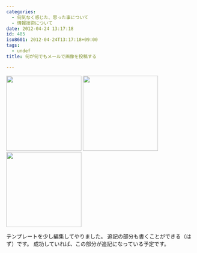 ```yaml
---
categories:
  - 何気なく感じた、思った事について
  - 情報技術について
date: 2012-04-24 13:17:18
id: 485
iso8601: 2012-04-24T13:17:18+09:00
tags:
  - undef
title: 何が何でもメールで画像を投稿する

---
```


<p>
<a href="http://www.nqou.net/images/=UTF-8B5aSJ44KP44Gj44Gf6Imy44Gu5qGc44Gm44KZ44GZ44GL44KZ5YWJ44GL44KZ4oCmLmpwZw===_1335241063049" rel="prettyPhoto[entry]" title="=?UTF-8?B?5aSJ44KP44Gj44Gf6Imy44Gu5qGc44Gm44KZ44GZ44GL44KZ5YWJ44GL44KZ4oCmLmpwZw==?="><img src="http://www.nqou.net/images/=UTF-8B5aSJ44KP44Gj44Gf6Imy44Gu5qGc44Gm44KZ44GZ44GL44KZ5YWJ44GL44KZ4oCmLmpwZw===_1335241063049" width="200" /></a>
<a href="http://www.nqou.net/images/=ISO-2022-JPBGyRCPi8kN04lJGwkRjsjJEMkRiRfJGskTiRiTkkkJCQrJEgbKEIuanBn=_1335241064965" rel="prettyPhoto[entry]" title="=?ISO-2022-JP?B?GyRCPi8kN04lJGwkRjsjJEMkRiRfJGskTiRiTkkkJCQrJEgbKEIuanBn?="><img src="http://www.nqou.net/images/=ISO-2022-JPBGyRCPi8kN04lJGwkRjsjJEMkRiRfJGskTiRiTkkkJCQrJEgbKEIuanBn=_1335241064965" width="200" /></a>
<a href="http://www.nqou.net/images/=UTF-8B6Iqx5byB44Gu6Imy44GL44KZ5piO44KJ44GL44Gr6YGV44GE44G+44GZ44GtLmpwZw===_1335241065532" rel="prettyPhoto[entry]" title="=?UTF-8?B?6Iqx5byB44Gu6Imy44GL44KZ5piO44KJ44GL44Gr6YGV44GE44G+44GZ44GtLmpwZw==?="><img src="http://www.nqou.net/images/=UTF-8B6Iqx5byB44Gu6Imy44GL44KZ5piO44KJ44GL44Gr6YGV44GE44G+44GZ44GtLmpwZw===_1335241065532" width="200" /></a>
</p>
<p>
テンプレートを少し編集してやりました。
追記の部分も書くことができる（はず）です。
成功していれば、この部分が追記になっている予定です。
</p>
    	